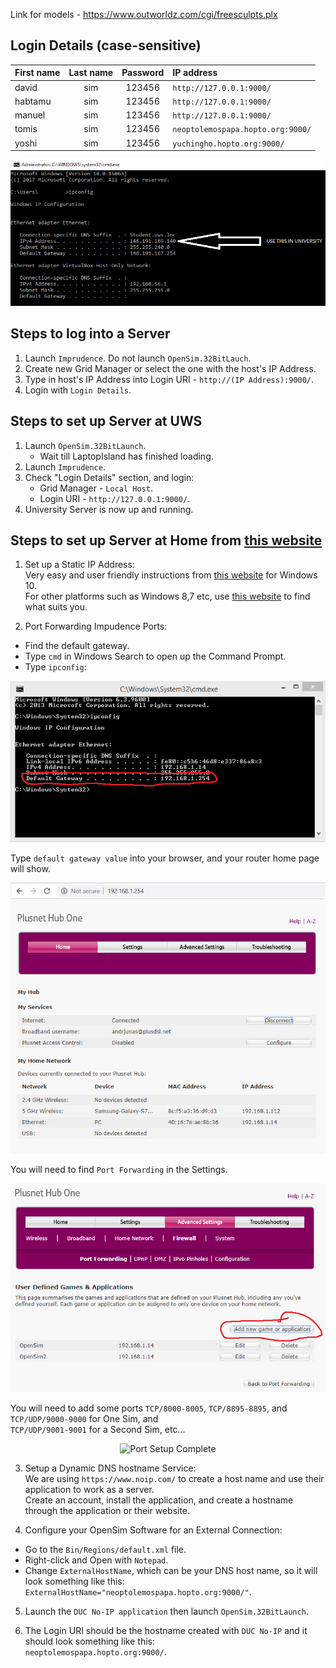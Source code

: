  Link for models - https://www.outworldz.com/cgi/freesculpts.plx
 
## Login Details (case-sensitive)
| First name | Last name | Password | IP address |
| :--- | :---: | :---: |:--- |
| david | sim | 123456 | ```http://127.0.0.1:9000/``` |
| habtamu | sim | 123456 | ```http://127.0.0.1:9000/``` |
| manuel | sim | 123456 | ```http://127.0.0.1:9000/``` |
| tomis | sim | 123456 | ```neoptolemospapa.hopto.org:9000/```|
| yoshi | sim | 123456 | ```yuchingho.hopto.org:9000/``` |

<p align="center">
  <img src="https://github.com/yuchingho/VirtualWorld/blob/master/README%20Images/University%20IPv4.png?raw=true" alt="Univerisity IPv4"/>
</p>

## Steps to log into a Server
1. Launch ```Imprudence```. Do not launch ```OpenSim.32BitLauch```.
2. Create new Grid Manager or select the one with the host's IP Address.
3. Type in host's IP Address into Login URI - ```http://(IP Address):9000/```.
4. Login with ```Login Details```.

## Steps to set up Server at UWS
1. Launch ```OpenSim.32BitLaunch```.
   - Wait till LaptopIsland has finished loading.
2. Launch ```Imprudence```.
3. Check "Login Details" section, and login:
   - Grid Manager - ```Local Host```.
   - Login URI - ```http://127.0.0.1:9000/```.
4. University Server is now up and running.

## Steps to set up Server at Home from [this website](https://chapter-and-metaverse.blogspot.com/2008/11/3-remotely-connecting-to-standalone-sim.html)
1. Set up a Static IP Address:\
Very easy and user friendly instructions from [this website](https://portforward.com/networking/static-ip-windows-10.htm) for Windows 10.\
For other platforms such as Windows 8,7 etc, use [this website](https://portforward.com/networking/staticip.htm) to find what suits you.

2. Port Forwarding Impudence Ports:
- Find the default gateway.
- Type ```cmd``` in Windows Search to open up the Command Prompt.
- Type ```ipconfig```:
<p align="center">
  <img src="https://github.com/yuchingho/VirtualWorld/blob/master/README%20Images/DefaultGateway.png?raw=true" alt="DefaultGateway"/>
</p>

Type ```default gateway value``` into your browser, and your router home page will show.
<p align="center">
  <img src="https://github.com/yuchingho/VirtualWorld/blob/master/README%20Images/Home%20Page.png?raw=true" alt="Home Page"/>
</p>

You will need to find ```Port Forwarding``` in the Settings.
<p align="center">
  <img src="https://github.com/yuchingho/VirtualWorld/blob/master/README%20Images/Port%20Initialize.png?raw=true" alt="Port Initialize"/>
</p>

You will need to add some ports ```TCP/8000-8005```, ```TCP/8895-8895```, and ```TCP/UDP/9000-9000``` for One Sim, and\
```TCP/UDP/9001-9001``` for a Second Sim, etc...
<p align="center">
  <img src="https://github.com/yuchingho/VirtualWorld/blob/master/README%20Images/Port%20Setup%20Complete.png?raw=true" alt="Port Setup Complete"/>
</p>

3. Setup a Dynamic DNS hostname Service:\
We are using ```https://www.noip.com/``` to create a host name and use their application to work as a server.\
Create an account, install the application, and create a hostname through the application or their website.

4. Configure your OpenSim Software for an External Connection:
- Go to the ```Bin/Regions/default.xml``` file.
- Right-click and Open with ```Notepad```.
- Change ```ExternalHostName```, which can be your DNS host name, so it will look something like this:\
    ```ExternalHostName="neoptolemospapa.hopto.org:9000/"```.
    
5. Launch the ```DUC No-IP application``` then launch ```OpenSim.32BitLaunch```.

6. The Login URI should be the hostname created with ```DUC No-IP``` and it should look something like this:\
```neoptolemospapa.hopto.org:9000/```.